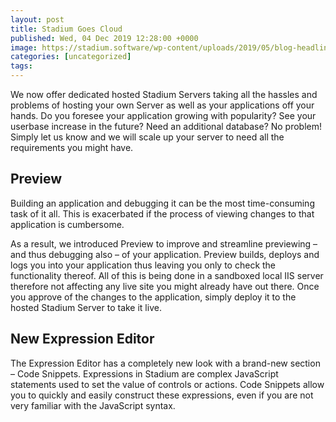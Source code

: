 ```yaml
---
layout: post
title: Stadium Goes Cloud
published: Wed, 04 Dec 2019 12:28:00 +0000
image: https://stadium.software/wp-content/uploads/2019/05/blog-headliners-04-650x350.jpg
categories: [uncategorized]
tags: 
---
```


<p>We now offer dedicated hosted Stadium Servers taking all the hassles and problems of hosting your own Server as well as your applications off your hands. Do you foresee your application growing with popularity? See your userbase increase in the future? Need an additional database? No problem! Simply let us know and we will scale up your server to need all the requirements you might have.</p>
<h2 dir="ltr">
Preview</h2>
<p dir="ltr">Building an application and debugging it can be the most time-consuming task of it all. This is exacerbated if the process of viewing changes to that application is cumbersome.</p>
<p dir="ltr">As a result, we introduced Preview to improve and streamline previewing &#8211; and thus debugging also &#8211; of your application. Preview builds, deploys and logs you into your application thus leaving you only to check the functionality thereof. All of this is being done in a sandboxed local IIS server therefore not affecting any live site you might already have out there. Once you approve of the changes to the application, simply deploy it to the hosted Stadium Server to take it live.</p>
<p dir="ltr">
<p dir="ltr">
<h2 dir="ltr">New Expression Editor</h2>
<p dir="ltr">The Expression Editor has a completely new look with a brand-new section &#8211; Code Snippets. Expressions in Stadium are complex JavaScript statements used to set the value of controls or actions. Code Snippets allow you to quickly and easily construct these expressions, even if you are not very familiar with the JavaScript syntax.</p>